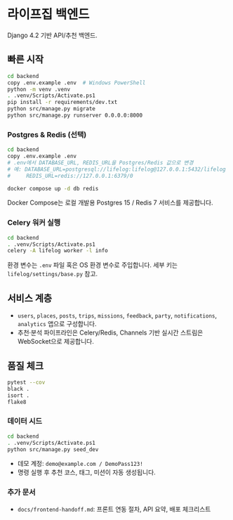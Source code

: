 ﻿# 라이프집 백엔드

Django 4.2 기반 API/추천 백엔드.

## 빠른 시작

```bash
cd backend
copy .env.example .env  # Windows PowerShell
python -m venv .venv
. .venv/Scripts/Activate.ps1
pip install -r requirements/dev.txt
python src/manage.py migrate
python src/manage.py runserver 0.0.0.0:8000
```

### Postgres & Redis (선택)

```bash
cd backend
copy .env.example .env
# .env에서 DATABASE_URL, REDIS_URL을 Postgres/Redis 값으로 변경
# 예: DATABASE_URL=postgresql://lifelog:lifelog@127.0.0.1:5432/lifelog
#     REDIS_URL=redis://127.0.0.1:6379/0

docker compose up -d db redis
```

Docker Compose는 로컬 개발용 Postgres 15 / Redis 7 서비스를 제공합니다.

### Celery 워커 실행

```bash
cd backend
. .venv/Scripts/Activate.ps1
celery -A lifelog worker -l info
```

환경 변수는 `.env` 파일 혹은 OS 환경 변수로 주입합니다. 세부 키는 `lifelog/settings/base.py` 참고.

## 서비스 계층
- `users`, `places`, `posts`, `trips`, `missions`, `feedback`, `party`, `notifications`, `analytics` 앱으로 구성합니다.
- 추천·분석 파이프라인은 Celery/Redis, Channels 기반 실시간 스트림은 WebSocket으로 제공합니다.

## 품질 체크
```bash
pytest --cov
black .
isort .
flake8
```

### 데이터 시드

```bash
cd backend
. .venv/Scripts/Activate.ps1
python src/manage.py seed_dev
```

- 데모 계정: `demo@example.com / DemoPass123!`
- 명령 실행 후 추천 코스, 태그, 미션이 자동 생성됩니다.

### 추가 문서
- `docs/frontend-handoff.md`: 프론트 연동 절차, API 요약, 배포 체크리스트
